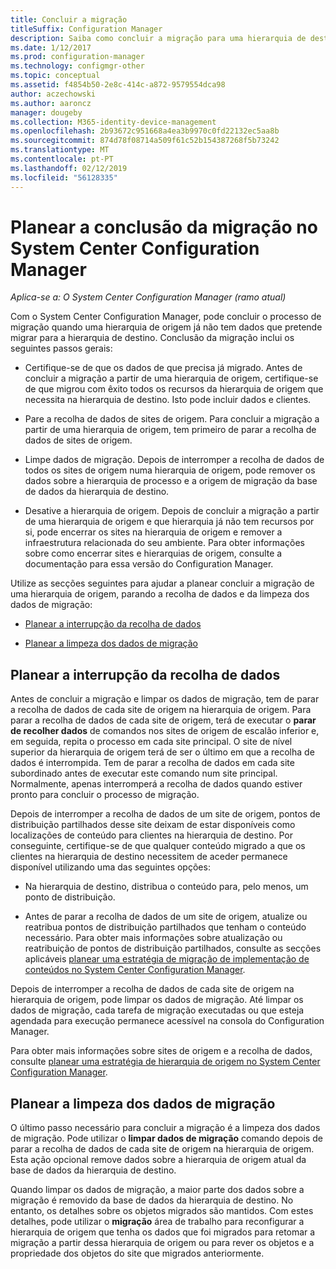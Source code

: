 ```yaml
---
title: Concluir a migração
titleSuffix: Configuration Manager
description: Saiba como concluir a migração para uma hierarquia de destino do System Center Configuration Manager depois de uma hierarquia de origem já não tem dados.
ms.date: 1/12/2017
ms.prod: configuration-manager
ms.technology: configmgr-other
ms.topic: conceptual
ms.assetid: f4854b50-2e8c-414c-a872-9579554dca98
author: aczechowski
ms.author: aaroncz
manager: dougeby
ms.collection: M365-identity-device-management
ms.openlocfilehash: 2b93672c951668a4ea3b9970c0fd22132ec5aa8b
ms.sourcegitcommit: 874d78f08714a509f61c52b154387268f5b73242
ms.translationtype: MT
ms.contentlocale: pt-PT
ms.lasthandoff: 02/12/2019
ms.locfileid: "56128335"
---
```

# <a name="plan-to-complete-migration-in-system-center-configuration-manager"></a>Planear a conclusão da migração no System Center Configuration Manager

*Aplica-se a: O System Center Configuration Manager (ramo atual)*

Com o System Center Configuration Manager, pode concluir o processo de migração quando uma hierarquia de origem já não tem dados que pretende migrar para a hierarquia de destino. Conclusão da migração inclui os seguintes passos gerais:  

-   Certifique-se de que os dados de que precisa já migrado. Antes de concluir a migração a partir de uma hierarquia de origem, certifique-se de que migrou com êxito todos os recursos da hierarquia de origem que necessita na hierarquia de destino. Isto pode incluir dados e clientes.  

-   Pare a recolha de dados de sites de origem. Para concluir a migração a partir de uma hierarquia de origem, tem primeiro de parar a recolha de dados de sites de origem.  

-   Limpe dados de migração. Depois de interromper a recolha de dados de todos os sites de origem numa hierarquia de origem, pode remover os dados sobre a hierarquia de processo e a origem de migração da base de dados da hierarquia de destino.  

-   Desative a hierarquia de origem. Depois de concluir a migração a partir de uma hierarquia de origem e que hierarquia já não tem recursos por si, pode encerrar os sites na hierarquia de origem e remover a infraestrutura relacionada do seu ambiente. Para obter informações sobre como encerrar sites e hierarquias de origem, consulte a documentação para essa versão do Configuration Manager.  

Utilize as secções seguintes para ajudar a planear concluir a migração de uma hierarquia de origem, parando a recolha de dados e da limpeza dos dados de migração:  

-   [Planear a interrupção da recolha de dados](#Plan_to_Stop_Data_Gath)  

-   [Planear a limpeza dos dados de migração](#Plan_to_clean_up)  

##  <a name="Plan_to_Stop_Data_Gath"></a> Planear a interrupção da recolha de dados  
 Antes de concluir a migração e limpar os dados de migração, tem de parar a recolha de dados de cada site de origem na hierarquia de origem. Para parar a recolha de dados de cada site de origem, terá de executar o **parar de recolher dados** de comandos nos sites de origem de escalão inferior e, em seguida, repita o processo em cada site principal. O site de nível superior da hierarquia de origem terá de ser o último em que a recolha de dados é interrompida. Tem de parar a recolha de dados em cada site subordinado antes de executar este comando num site principal. Normalmente, apenas interromperá a recolha de dados quando estiver pronto para concluir o processo de migração.  

 Depois de interromper a recolha de dados de um site de origem, pontos de distribuição partilhados desse site deixam de estar disponíveis como localizações de conteúdo para clientes na hierarquia de destino. Por conseguinte, certifique-se de que qualquer conteúdo migrado a que os clientes na hierarquia de destino necessitem de aceder permanece disponível utilizando uma das seguintes opções:  

-   Na hierarquia de destino, distribua o conteúdo para, pelo menos, um ponto de distribuição.  

-   Antes de parar a recolha de dados de um site de origem, atualize ou reatribua pontos de distribuição partilhados que tenham o conteúdo necessário. Para obter mais informações sobre atualização ou reatribuição de pontos de distribuição partilhados, consulte as secções aplicáveis [planear uma estratégia de migração de implementação de conteúdos no System Center Configuration Manager](../../core/migration/planning-a-content-deployment-migration-strategy.md).  

Depois de interromper a recolha de dados de cada site de origem na hierarquia de origem, pode limpar os dados de migração. Até limpar os dados de migração, cada tarefa de migração executadas ou que esteja agendada para execução permanece acessível na consola do Configuration Manager.  

Para obter mais informações sobre sites de origem e a recolha de dados, consulte [planear uma estratégia de hierarquia de origem no System Center Configuration Manager](../../core/migration/planning-a-source-hierarchy-strategy.md).  

##  <a name="Plan_to_clean_up"></a> Planear a limpeza dos dados de migração  
 O último passo necessário para concluir a migração é a limpeza dos dados de migração. Pode utilizar o **limpar dados de migração** comando depois de parar a recolha de dados de cada site de origem na hierarquia de origem. Esta ação opcional remove dados sobre a hierarquia de origem atual da base de dados da hierarquia de destino.  

 Quando limpar os dados de migração, a maior parte dos dados sobre a migração é removido da base de dados da hierarquia de destino. No entanto, os detalhes sobre os objetos migrados são mantidos. Com estes detalhes, pode utilizar o **migração** área de trabalho para reconfigurar a hierarquia de origem que tenha os dados que foi migrados para retomar a migração a partir dessa hierarquia de origem ou para rever os objetos e a propriedade dos objetos do site que migrados anteriormente.  
